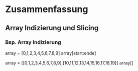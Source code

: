 # Zusammenfassung

## Array Indizierung und Slicing
### Bsp. Array Indizierung

array = [0,1,2,3,4,5,6,7,8,9]
array[start:ende]

array = [[0,1,2,3,4,5,6,7,8,9],[10,11,12,13,14,15,16,17,18,19]]
array[]